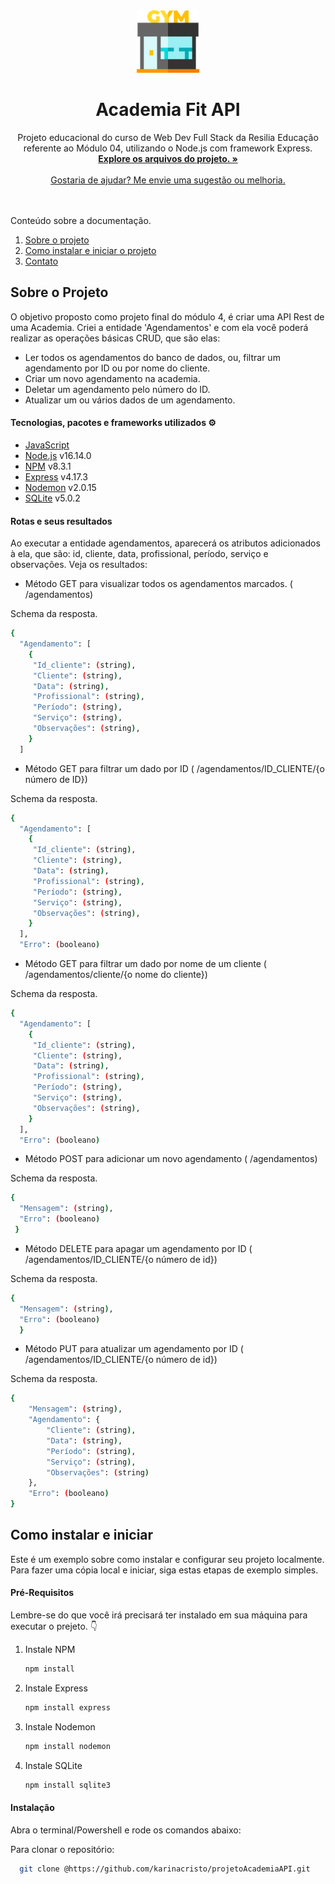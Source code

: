 <div align="center">
  <a href="https://github.com/karinacristo/projetoAcademiaAPI">
    <img src="src/image/academiaLogo.png" alt="Logo JavaScript" width="100" height="100">
  </a>
  
  <h1 align="center">Academia Fit API</h1>
  
  <p align="center">
   Projeto educacional do curso de Web Dev Full Stack da Resilia Educação referente ao Módulo 04, utilizando o Node.js com framework Express.
   <br />
    <a href="https://github.com/karinacristo/projetoAcademiaAPI"><strong>Explore os arquivos do projeto. »</strong></a>
    <br />
    <br />
    <a href="https://github.com/karinacristo/projetoAcademiaAPI/issues">Gostaria de ajudar? Me envie uma sugestão ou melhoria.</a>
</div>
<br />
<br />
  <summary>Conteúdo sobre a documentação.</summary>
  <ol>
    <li>
      <a href="#sobre-o-projeto">Sobre o projeto</a>
    </li>
    <li>
      <a href="#instalar-iniciar">Como instalar e iniciar o projeto</a>
    </li>
    <li><a href="#contato">Contato</a></li>
  </ol>
  
  ## Sobre o Projeto
  
  O objetivo proposto como projeto final do módulo 4, é criar uma API Rest de uma Academia. Criei a entidade 'Agendamentos' e com ela você poderá realizar as operações básicas CRUD, que são elas:
  <br />
  * Ler todos os agendamentos do banco de dados, ou, filtrar um agendamento por ID ou por nome do cliente.
  * Criar um novo agendamento na academia.
  * Deletar um agendamento pelo número do ID.
  * Atualizar um ou vários dados de um agendamento.

  #### Tecnologias, pacotes e frameworks utilizados ⚙️
 
  * [JavaScript](https://www.javascript.com/)
  * [Node.js](https://nodejs.org/en/) v16.14.0
  * [NPM](https://www.npmjs.com/) v8.3.1
  * [Express](https://www.npmjs.com/package/express) v4.17.3
  * [Nodemon](https://www.npmjs.com/package/nodemon) v2.0.15
  * [SQLite](https://www.sqlite.org/index.html) v5.0.2

#### Rotas e seus resultados

Ao executar a entidade agendamentos, aparecerá os atributos adicionados à ela, que são: id, cliente, data, profissional, período, serviço e observações. Veja os resultados:

* Método GET para visualizar todos os agendamentos marcados. ( /agendamentos)

Schema da resposta. 
```sh
{
  "Agendamento": [
    {
     "Id_cliente": (string),
     "Cliente": (string),
     "Data": (string),
     "Profissional": (string),
     "Período": (string),
     "Serviço": (string),
     "Observações": (string),
    }
  ]
  ```
  
  * Método GET para filtrar um dado por ID ( /agendamentos/ID_CLIENTE/{o número de ID})

Schema da resposta. 
```sh
{
  "Agendamento": [
    {
     "Id_cliente": (string),
     "Cliente": (string),
     "Data": (string),
     "Profissional": (string),
     "Período": (string),
     "Serviço": (string),
     "Observações": (string),
    }
  ],
  "Erro": (booleano)
  ```
  * Método GET para filtrar um dado por nome de um cliente ( /agendamentos/cliente/{o nome do cliente})

Schema da resposta. 
```sh
{
  "Agendamento": [
    {
     "Id_cliente": (string),
     "Cliente": (string),
     "Data": (string),
     "Profissional": (string),
     "Período": (string),
     "Serviço": (string),
     "Observações": (string),
    }
  ],
  "Erro": (booleano)
  ```
  * Método POST para adicionar um novo agendamento ( /agendamentos)

Schema da resposta. 
```sh
{
  "Mensagem": (string),
  "Erro": (booleano)
 }
  ```
  * Método DELETE para apagar um agendamento por ID ( /agendamentos/ID_CLIENTE/{o número de id})

Schema da resposta. 
```sh
{
  "Mensagem": (string),
  "Erro": (booleano)
  }
  ```
  * Método PUT para atualizar um agendamento por ID ( /agendamentos/ID_CLIENTE/{o número de id})

Schema da resposta. 
```sh
{
	"Mensagem": (string),
	"Agendamento": {
		"Cliente": (string),
		"Data": (string),
		"Período": (string),
		"Serviço": (string),
		"Observações": (string)
	},
	"Erro": (booleano)
}
  ```
  
  ## Como instalar e iniciar
  
 Este é um exemplo sobre como instalar e configurar seu projeto localmente. Para fazer uma cópia local e iniciar, siga estas etapas de exemplo simples.

#### Pré-Requisitos

Lembre-se do que você irá precisará ter instalado em sua máquina para executar o prejeto. 👇
1. Instale NPM
   ```sh
   npm install
   ```
2. Instale Express
   ```sh
   npm install express
   ```
3. Instale Nodemon
   ```sh
   npm install nodemon
   ```
3. Instale SQLite
   ```sh
   npm install sqlite3
   ```
   
  #### Instalação
  
  Abra o terminal/Powershell e rode os comandos abaixo:

Para clonar o repositório:
 ```sh
   git clone @https://github.com/karinacristo/projetoAcademiaAPI.git
   ```

   
   
   
   
   
   
   
   
  
  
